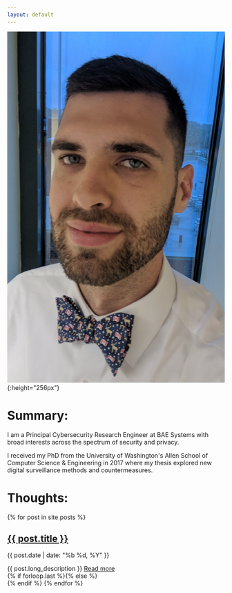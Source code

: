 ```yaml
---
layout: default
---
```


![](assets/images/headshot.png){:height="256px"}

# [](#header-1)Summary:

I am a Principal Cybersecurity Research Engineer at BAE Systems with broad interests across the spectrum of security and privacy. 

I received my PhD from the University of Washington's Allen School of Computer Science & Engineering in 2017 where my thesis explored new digital surveillance methods and countermeasures.

# [](#header-1)Thoughts:

{% for post in site.posts %}
  <article class="{% if forloop.first %}first{% elsif forloop.last %}last{% else %}middle{% endif %}">
                    <div class="article-head">
                                <h2 class="title"><a href="{{ post.url }}" class="js-pjax">{{ post.title }}</a></h2>
                                                               <p class="date">{{ post.date | date: "%b %d, %Y" }}</p>
                                                                                  </div><!--/.article-head-->
                                                                                        <div class="article-content">
                                                                                               {{ post.long_description }}
  <a href="{{ post.url }}" class="full-post-link js-pjax">Read more</a>
  </div><!--/.article-content--></article>
  {% if forloop.last %}{% else %}<div class="separator"></div>{% endif %}
  {% endfor %}